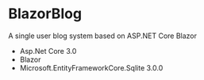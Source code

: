 # BlazorBlog
A single user blog system based on ASP.NET Core Blazor
- Asp.Net Core 3.0
- Blazor
- Microsoft.EntityFrameworkCore.Sqlite 3.0.0